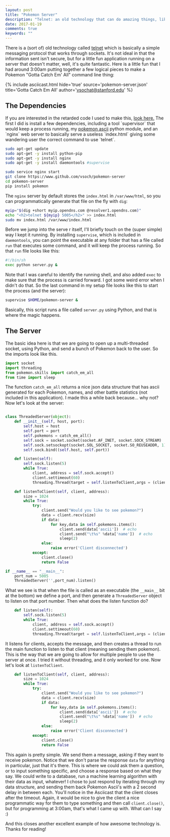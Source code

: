 ```yaml
---
layout: post
title: "Pokemon Server"
description: "Telnet: an old technology that can do amazing things, like catch em' all"
date: 2017-01-19
comments: true
keywords: ""
---
```


There is a (sort of) old technology called <a href="https://en.wikipedia.org/wiki/Telnet" target="_blank">telnet</a> which is basically a simple messaging protocol that works through sockets. It's not ideal in that the information sent isn't secure, but for a little fun application running on a server that doesn't matter, well, it's quite fantastic. Here is a little fun that I had around 3:00am putting together a few logical pieces to make a Pokemon "Gotta Catch Em' All" command line thing:

{% include asciicast.html hide='true' source='pokemon-server.json' title='Gotta Catch Em All' author='vsochat@stanford.edu' %}


<h2>The Dependencies</h2>
If you are interested in the retarded code I used to make this, <a href="https://github.com/vsoch/pokemon-server" target="_blank">look here.</a> The first I did is install a few dependencies, including a tool `supervisor` that would keep a process running, my <a href="https://github.com/vsoch/pokemon-ascii" target="_blank">pokemon ascii</a> python module, and an `nginx` web server to basically serve a useless `index.html` giving some wandering user the correct command to use `telnet`.

```bash
sudo apt-get update
sudo apt-get -y install python-pip
sudo apt-get -y install nginx
sudo apt-get -y install daemontools #supervise

sudo service nginx start
git clone https://www.github.com/vsoch/pokemon-server
cd pokemon-server
pip install pokemon
```

The `nginx` server by default stores the `index.html` in `/var/www/html`, so you can programmatically generate that file on the fly with `dig`:

```bash
myip="$(dig +short myip.opendns.com @resolver1.opendns.com)"
echo "<h2>telnet ${myip} 5005</h2>" >> index.html
sudo mv index.html /var/www/index.html
```

Before we jump into the serve r itself, I'll briefly touch on the (super simple) way I kept it running. By installing `supervise`, which is included in `daemontools`, you can point the executable at any folder that has a file called `run` that executes some command, and it will keep the process running. So that `run` file looks like this:

```bash
#!/bin/sh
exec python server.py &
```

Note that I was careful to identify the running shell, and also added `exec` to make sure that the process is carried forward. I got some weird error when I didn't do that. So the last command in my setup file looks like this to start the process (and the server):

```bash
supervise $HOME/pokemon-server &
```

Basically, this script runs a file called `server.py` using Python, and that is where the magic happens.


<h2>The Server</h2>
The basic idea here is that we are going to open up a multi-threaded socket, using Python, and send a bunch of Pokemon back to the user. So the imports look like this.

```python
import socket
import threading
from pokemon.skills import catch_em_all
from time import sleep
```

The function `catch_em_all` returns a nice json data structure that has ascii generated for each Pokemon, names, and other battle statistics (not included in this application). I made this a while back because... why not? Now let's look at the server:

```python

class ThreadedServer(object):
    def __init__(self, host, port):
        self.host = host
        self.port = port
        self.pokemons = catch_em_all()
        self.sock = socket.socket(socket.AF_INET, socket.SOCK_STREAM)
        self.sock.setsockopt(socket.SOL_SOCKET, socket.SO_REUSEADDR, 1)
        self.sock.bind((self.host, self.port))

    def listen(self):
        self.sock.listen(5)
        while True:
            client, address = self.sock.accept()
            client.settimeout(60)
            threading.Thread(target = self.listenToClient,args = (client,address)).start()

    def listenToClient(self, client, address):
        size = 1024
        while True:
            try:
                client.send("Would you like to see pokemon?")
                data = client.recv(size)
                if data:
                    for key,data in self.pokemons.items():
                        client.send(data['ascii'])  # echo
                        client.send("\t%s" %data['name'])  # echo
                        sleep(2)
                else:
                    raise error('Client disconnected')
            except:
                client.close()
                return False

if __name__ == "__main__":
    port_num = 5005
    ThreadedServer('',port_num).listen()
```

What we see is that when the file is called as an executable (the `__main__` bit at the bottom) we define a port, and then generate a `ThreadedServer` object to listen on that port number. Then what does the listen function do?

```python
    def listen(self):
        self.sock.listen(5)
        while True:
            client, address = self.sock.accept()
            client.settimeout(60)
            threading.Thread(target = self.listenToClient,args = (client,address)).start()
```

It listens for clients, accepts the message, and then creates a thread to run the main function to listen to that client (meaning sending them pokemon). This is the way that we are going to allow for multiple people to use the server at once. I tried it without threading, and it only worked for one. Now let's look at `listenToClient`.

```python
    def listenToClient(self, client, address):
        size = 1024
        while True:
            try:
                client.send("Would you like to see pokemon?")
                data = client.recv(size)
                if data:
                    for key,data in self.pokemons.items():
                        client.send(data['ascii'])  # echo
                        client.send("\t%s" %data['name'])  # echo
                        sleep(2)
                else:
                    raise error('Client disconnected')
            except:
                client.close()
                return False
```

This again is pretty simple. We send them a message, asking if they want to receive pokemon. Notice that we don't parse the response `data` for anything in particular, just that it's there. This is where we could ask them a question, or to input something specific, and choose a response based on what they say. We could write to a database, run a machine learning algorithm with their data as input, whatever! I chose to just respond by iterating through my data structure, and sending them back Pokemon Ascii's with a 2 second delay in between each. You'll notice in the Asciicast that the client closes after the timeout. Again, it would be nice to give the client a nice programmatic way for them to type something and then call `client.close()`, but for programming at 3:00am, that's what I came up with. What can I say :)

And this closes another excellent example of how awesome technology is. Thanks for reading!
